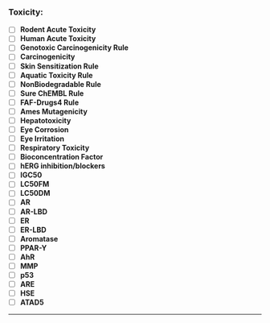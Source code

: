 
### **Toxicity:**

*   [ ] **Rodent Acute Toxicity**
*   [ ] **Human Acute Toxicity**
*   [ ] **Genotoxic Carcinogenicity Rule**
*   [ ] **Carcinogenicity**
*   [ ] **Skin Sensitization Rule**
*   [ ] **Aquatic Toxicity Rule**
*   [ ] **NonBiodegradable Rule**
*   [ ] **Sure ChEMBL Rule**
*   [ ] **FAF-Drugs4 Rule**
*   [ ] **Ames Mutagenicity**
*   [ ] **Hepatotoxicity**
*   [ ] **Eye Corrosion**
*   [ ] **Eye Irritation**
*   [ ] **Respiratory Toxicity**
*   [ ] **Bioconcentration Factor**
*   [ ] **hERG inhibition/blockers**
*   [ ] **IGC50**
*   [ ] **LC50FM**
*   [ ] **LC50DM**
*   [ ] **AR**
*   [ ] **AR-LBD**
*   [ ] **ER**
*   [ ] **ER-LBD**
*   [ ] **Aromatase**
*   [ ] **PPAR-Y**
*   [ ] **AhR**
*   [ ] **MMP**
*   [ ] **p53**
*   [ ] **ARE**
*   [ ] **HSE**
*   [ ] **ATAD5**

---